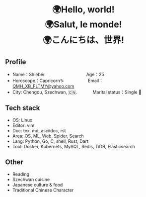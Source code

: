 <!--
**QMHTMY/QMHTMY** is a ✨ _special_ ✨ repository because its `README.md` (this file) appears on your GitHub profile.

Here are some ideas to get you started:

-  I’m currently working on ...
- 🌱 I’m currently learning ...
-  I’m looking to collaborate on ...
- 🤔 I’m looking for help with ...
-  Ask me about ...
- 📫 How to reach me: ...
- 😄 Pronouns: ...
- ⚡ Fun fact: ...
-->

<center>
    <h1>🌍Hello, world! <br> 
        🌍Salut, le monde! <br> 
        🌍こんにちは、世界!
    </h1>
</center>

## Profile 

* Name：Shieber  &ensp;&ensp;&emsp;&emsp;&emsp;&emsp;&emsp;&emsp;&emsp;&emsp; Age：25  
* Horoscope：Capricorn♑ &emsp;&emsp;&emsp;&emsp;&ensp;&ensp; Email：QMH_XB_FLTMY@yahoo.com 
* City: Chengdu, Szechwan, 🇨🇳.  &emsp;&emsp;&ensp;&ensp; Marital status：Single 🐶

## Tech stack

* OS: Linux
* Editor: vim
* Doc: tex, md, asciidoc, rst
* Area: OS, ML, Web, Spider, Search
* Lang: Python, Go, C, shell, Rust, Dart
* Tool: Docker, Kubernets, MySQL, Redis, TiDB, Elasticsearch

## Other
* Reading
* Szechwan cuisine
* Japanese culture & food
* Traditional Chinese Character
